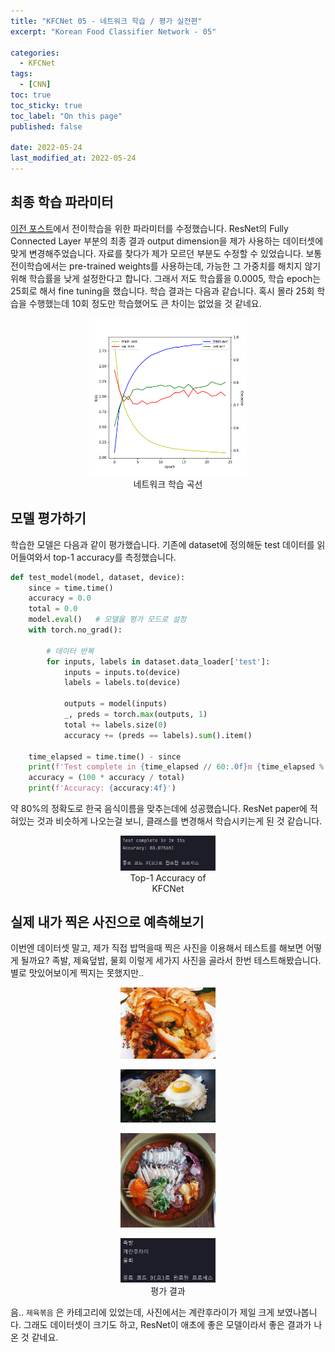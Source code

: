 ```yaml
---
title: "KFCNet 05 - 네트워크 학습 / 평가 실전편"
excerpt: "Korean Food Classifier Network - 05"

categories:
  - KFCNet
tags: 
  - [CNN]
toc: true
toc_sticky: true
toc_label: "On this page"
published: false

date: 2022-05-24
last_modified_at: 2022-05-24
---
```


## 최종 학습 파라미터
[이전 포스트](https://jinseok-moon.github.io/kfcnet/kfc4)에서 전이학습을 위한 파라미터를 수정했습니다.
ResNet의 Fully Connected Layer 부분의 최종 결과 output dimension을 제가 사용하는 데이터셋에 맞게 변경해주었습니다.
자료를 찾다가 제가 모르던 부분도 수정할 수 있었습니다. 보통 전이학습에서는 pre-trained weights를 사용하는데, 가능한 그 가중치를 해치지 않기 위해 학습률을 낮게 설정한다고 합니다. 그래서 저도 학습률을 0.0005, 학습 epoch는 25회로 해서 fine tuning을 했습니다.
학습 결과는 다음과 같습니다. 혹시 몰라 25회 학습을 수행했는데 10회 정도만 학습했어도 큰 차이는 없었을 것 같네요. 

<center>
<figure style="width: 50%"> <img src="/Images/kfcnet/05/graph.png" alt="loss and acc curves"/>
<figcaption>네트워크 학습 곡선</figcaption>
</figure>
</center>

## 모델 평가하기
학습한 모델은 다음과 같이 평가했습니다. 기존에 dataset에 정의해둔 test 데이터를 읽어들여와서 top-1 accuracy를 측정했습니다.

```python
def test_model(model, dataset, device):
    since = time.time()
    accuracy = 0.0
    total = 0.0
    model.eval()   # 모델을 평가 모드로 설정
    with torch.no_grad():

        # 데이터 반복
        for inputs, labels in dataset.data_loader['test']:
            inputs = inputs.to(device)
            labels = labels.to(device)

            outputs = model(inputs)
            _, preds = torch.max(outputs, 1)
            total += labels.size(0)
            accuracy += (preds == labels).sum().item()

    time_elapsed = time.time() - since
    print(f'Test complete in {time_elapsed // 60:.0f}m {time_elapsed % 60:.0f}s')
    accuracy = (100 * accuracy / total)
    print(f'Accuracy: {accuracy:4f}')
```

약 80%의 정확도로 한국 음식이름을 맞추는데에 성공했습니다. ResNet paper에 적혀있는 것과 비슷하게 나오는걸 보니, 클래스를 변경해서 학습시키는게 된 것 같습니다.

<center>
<figure style="width: 30%"> <img src="/Images/kfcnet/05/result.jpg" alt="Classification Task Score"/>
<figcaption>Top-1 Accuracy of KFCNet</figcaption>
</figure>
</center>

## 실제 내가 찍은 사진으로 예측해보기
이번엔 데이터셋 말고, 제가 직접 밥먹을때 찍은 사진을 이용해서 테스트를 해보면 어떻게 될까요? 족발, 제육덮밥, 물회 이렇게 세가지 사진을 골라서 한번 테스트해봤습니다. 별로 맛있어보이게 찍지는 못했지만..
<center>
<figure style="width: 30%">
<img src="/Images/kfcnet/05/IMG_9319.JPG" alt="족발"/>
</figure>
<figure style="width: 30%">
<img src="/Images/kfcnet/05/20210820_123511.jpg" alt="제육덮밥"/>
</figure>
<figure style="width: 30%">
<img src="/Images/kfcnet/05/20210817_114609.jpg" alt="물회"/>
</figure>
</center>


<center>
<figure style="width: 30%"> <img src="/Images/kfcnet/05/result2.jpg" alt="Classification Task Score"/>
<figcaption>평가 결과</figcaption>
</figure>
</center>

음.. `제육볶음` 은 카테고리에 있었는데, 사진에서는 계란후라이가 제일 크게 보였나봅니다. 그래도 데이터셋이 크기도 하고, ResNet이 애초에 좋은 모델이라서 좋은 결과가 나온 것 같네요. 
